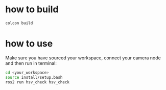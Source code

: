 # how to build

```bash
colcon build
```

# how to use
Make sure you have sourced your workspace, connect your camera node and then run in terminal:

```bash
cd <your_workspace>
source install/setup.bash
ros2 run hsv_check hsv_check
```
